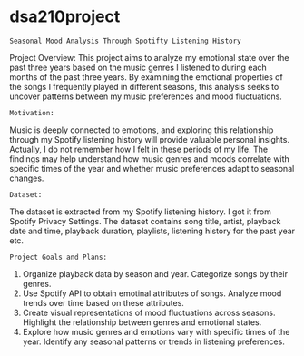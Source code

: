 # dsa210project
    Seasonal Mood Analysis Through Spotifty Listening History
  Project Overview:
This project aims to analyze my emotional state over the past three years based on the music genres I listened to during each months of the past three years. By examining the emotional properties of the songs I frequently played in different seasons, this analysis seeks to uncover patterns between my music preferences and mood fluctuations.
  
    Motivation:
Music is deeply connected to emotions, and exploring this relationship through my Spotify listening history will provide valuable personal insights. Actually, I do not remember how I felt in these periods of my life. The findings may help understand how music genres and moods correlate with specific times of the year and whether music preferences adapt to seasonal changes.
  
    Dataset:
The dataset is extracted from my Spotify listening history. I got it from Spotify Privacy Settings. The dataset contains song title, artist, playback date and time, playback duration, playlists, listening history for the past year etc. 
  
    Project Goals and Plans:
1. Organize playback data by season and year. Categorize songs by their genres.
2. Use Spotify API to obtain emotinal attributes of songs. Analyze mood trends over time based on these attributes.
3. Create visual representations of mood fluctuations across seasons. Highlight the relationship between genres and emotional states.
4. Explore how music genres and emotions vary with specific times of the year. Identify any seasonal patterns or trends in listening preferences.
